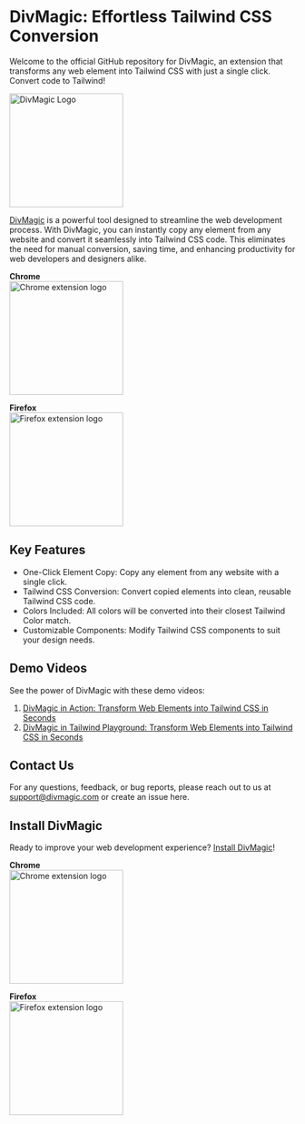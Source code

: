 # DivMagic: Effortless Tailwind CSS Conversion

Welcome to the official GitHub repository for DivMagic, an extension that transforms any web element into Tailwind CSS with just a single click. Convert code to Tailwind!

<img src="https://divmagic.com/static/logo-no-bg.png" alt="DivMagic Logo" width="200">

[DivMagic](https://divmagic.com) is a powerful tool designed to streamline the web development process. With DivMagic, you can instantly copy any element from any website and convert it seamlessly into Tailwind CSS code. This eliminates the need for manual conversion, saving time, and enhancing productivity for web developers and designers alike.

**Chrome**   
[<img src="https://divmagic.com/static/available-chrome.png" alt="Chrome extension logo" width="200">](https://chrome.google.com/webstore/detail/divmagic/okpadhgilncoodafepkdmlneojcehclf)

**Firefox**   
[<img src="https://divmagic.com/static/available-firefox.png" alt="Firefox extension logo" width="200">](https://addons.mozilla.org/en-US/firefox/addon/divmagic/)


## Key Features

- One-Click Element Copy: Copy any element from any website with a single click.
- Tailwind CSS Conversion: Convert copied elements into clean, reusable Tailwind CSS code.
- Colors Included: All colors will be converted into their closest Tailwind Color match.
- Customizable Components: Modify Tailwind CSS components to suit your design needs.

## Demo Videos

See the power of DivMagic with these demo videos:

1. [DivMagic in Action: Transform Web Elements into Tailwind CSS in Seconds](https://youtu.be/QxPAsDSOIrI)
2. [DivMagic in Tailwind Playground: Transform Web Elements into Tailwind CSS in Seconds](https://youtu.be/kBPCrRSmKcg)


## Contact Us

For any questions, feedback, or bug reports, please reach out to us at [support@divmagic.com](mailto:support@divmagic.com) or create an issue here.

## Install DivMagic

Ready to improve your web development experience? [Install DivMagic](https://divmagic.com)!

**Chrome**   
[<img src="https://divmagic.com/static/available-chrome.png" alt="Chrome extension logo" width="200">](https://chrome.google.com/webstore/detail/divmagic/okpadhgilncoodafepkdmlneojcehclf)

**Firefox**   
[<img src="https://divmagic.com/static/available-firefox.png" alt="Firefox extension logo" width="200">](https://addons.mozilla.org/en-US/firefox/addon/divmagic/)







